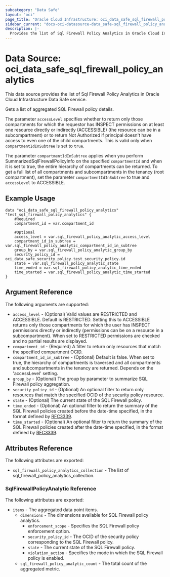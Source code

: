 ```yaml
---
subcategory: "Data Safe"
layout: "oci"
page_title: "Oracle Cloud Infrastructure: oci_data_safe_sql_firewall_policy_analytics"
sidebar_current: "docs-oci-datasource-data_safe-sql_firewall_policy_analytics"
description: |-
  Provides the list of Sql Firewall Policy Analytics in Oracle Cloud Infrastructure Data Safe service
---
```


# Data Source: oci_data_safe_sql_firewall_policy_analytics
This data source provides the list of Sql Firewall Policy Analytics in Oracle Cloud Infrastructure Data Safe service.

Gets a list of aggregated SQL Firewall policy details.

The parameter `accessLevel` specifies whether to return only those compartments for which the
requestor has INSPECT permissions on at least one resource directly
or indirectly (ACCESSIBLE) (the resource can be in a subcompartment) or to return Not Authorized if
principal doesn't have access to even one of the child compartments. This is valid only when
`compartmentIdInSubtree` is set to `true`.

The parameter `compartmentIdInSubtree` applies when you perform SummarizedSqlFirewallPolicyInfo on the specified 
`compartmentId` and when it is set to true, the entire hierarchy of compartments can be returned.
To get a full list of all compartments and subcompartments in the tenancy (root compartment),
set the parameter `compartmentIdInSubtree` to true and `accessLevel` to ACCESSIBLE.


## Example Usage

```hcl
data "oci_data_safe_sql_firewall_policy_analytics" "test_sql_firewall_policy_analytics" {
	#Required
	compartment_id = var.compartment_id

	#Optional
	access_level = var.sql_firewall_policy_analytic_access_level
	compartment_id_in_subtree = var.sql_firewall_policy_analytic_compartment_id_in_subtree
	group_by = var.sql_firewall_policy_analytic_group_by
	security_policy_id = oci_data_safe_security_policy.test_security_policy.id
	state = var.sql_firewall_policy_analytic_state
	time_ended = var.sql_firewall_policy_analytic_time_ended
	time_started = var.sql_firewall_policy_analytic_time_started
}
```

## Argument Reference

The following arguments are supported:

* `access_level` - (Optional) Valid values are RESTRICTED and ACCESSIBLE. Default is RESTRICTED. Setting this to ACCESSIBLE returns only those compartments for which the user has INSPECT permissions directly or indirectly (permissions can be on a resource in a subcompartment). When set to RESTRICTED permissions are checked and no partial results are displayed. 
* `compartment_id` - (Required) A filter to return only resources that match the specified compartment OCID.
* `compartment_id_in_subtree` - (Optional) Default is false. When set to true, the hierarchy of compartments is traversed and all compartments and subcompartments in the tenancy are returned. Depends on the 'accessLevel' setting. 
* `group_by` - (Optional) The group by parameter to summarize SQL Firewall policy aggregation.
* `security_policy_id` - (Optional) An optional filter to return only resources that match the specified OCID of the security policy resource.
* `state` - (Optional) The current state of the SQL Firewall policy.
* `time_ended` - (Optional) An optional filter to return the summary of the SQL Firewall policies created before the date-time specified, in the format defined by [RFC3339](https://tools.ietf.org/html/rfc3339). 
* `time_started` - (Optional) An optional filter to return the summary of the SQL Firewall policies created after the date-time specified, in the format defined by [RFC3339](https://tools.ietf.org/html/rfc3339). 


## Attributes Reference

The following attributes are exported:

* `sql_firewall_policy_analytics_collection` - The list of sql_firewall_policy_analytics_collection.

### SqlFirewallPolicyAnalytic Reference

The following attributes are exported:

* `items` - The aggregated data point items.
	* `dimensions` - The dimensions available for SQL Firewall policy analytics.
		* `enforcement_scope` - Specifies the SQL Firewall policy enforcement option.
		* `security_policy_id` - The OCID of the security policy corresponding to the SQL Firewall policy.
		* `state` - The current state of the SQL Firewall policy.
		* `violation_action` - Specifies the mode in which the SQL Firewall policy is enabled.
	* `sql_firewall_policy_analytic_count` - The total count of the aggregated metric.

